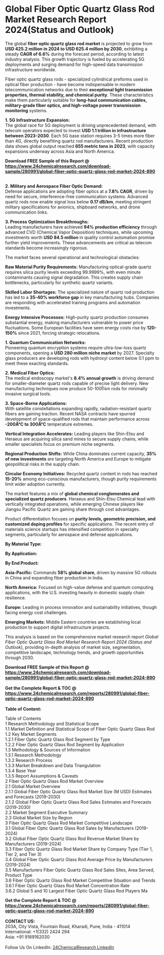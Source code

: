 <h1>Global Fiber Optic Quartz Glass Rod Market Research Report 2024(Status and Outlook)</h1><p>The global <strong>fiber optic quartz glass rod market</strong> is projected to grow from <strong>USD 425.2 million in 2024 to USD 625.4 million by 2030</strong>, exhibiting a steady <strong>CAGR of 6.6%</strong> during the forecast period, according to latest industry analysis. This growth trajectory is fueled by accelerating 5G deployments and surging demand for high-speed data transmission infrastructure worldwide.</p><p>Fiber optic quartz glass rods - specialized cylindrical preforms used in optical fiber production - have become indispensable in modern telecommunication networks due to their <strong>exceptional light transmission properties, thermal stability, and chemical purity</strong>. These characteristics make them particularly suitable for <strong>long-haul communication cables, military-grade fiber optics, and high-voltage power transmission monitoring</strong> systems.</p><p><strong>1. 5G Infrastructure Expansion:</strong><br>
The global race for 5G deployment is driving unprecedented demand, with telecom operators expected to invest <strong>USD 1.1 trillion in infrastructure between 2023-2030</strong>. Each 5G base station requires 3-5 times more fiber than 4G, directly benefiting quartz rod manufacturers. Recent production data shows global output reached <strong>655 metric tons in 2023</strong>, with capacity expansions underway across Asia and North America.</p><div><b>Download FREE Sample of this Report @ 
            <a href="https://www.24chemicalresearch.com/download-sample/280991/global-fiber-optic-quartz-glass-rod-market-2024-890">
            https://www.24chemicalresearch.com/download-sample/280991/global-fiber-optic-quartz-glass-rod-market-2024-890</a></b></div><br><p><strong>2. Military and Aerospace Fiber Optic Demand:</strong><br>
Defense applications are adopting fiber optics at a <strong>7.8% CAGR</strong>, driven by need for secure, interference-free communication systems. Advanced quartz rods now enable signal loss below <strong>0.17 dB/km</strong>, meeting stringent military specifications for avionics, shipboard networks, and drone communication links.</p><p><strong>3. Process Optimization Breakthroughs:</strong><br>
Leading manufacturers have achieved <strong>94% production efficiency</strong> through advanced CVD (Chemical Vapor Deposition) techniques, while upcoming investments worth <strong>USD 84.5 million</strong> in quality control automation promise further yield improvements. These advancements are critical as telecom standards become increasingly rigorous.</p><p>The market faces several operational and technological obstacles:</p><p><strong>Raw Material Purity Requirements:</strong> Manufacturing optical-grade quartz requires silica purity levels exceeding 99.9999%, with even minute contaminants causing signal degradation. This creates supply chain bottlenecks, particularly for synthetic quartz variants.</p><p><strong>Skilled Labor Shortages:</strong> The specialized nature of quartz rod production has led to a <strong>35-40% workforce gap</strong> in key manufacturing hubs. Companies are responding with accelerated training programs and automation investments.</p><p><strong>Energy Intensive Processes:</strong> High-purity quartz production consumes substantial energy, making manufacturers vulnerable to power price fluctuations. Some European facilities have seen energy costs rise by <strong>120-150%</strong> since 2021, forcing strategic relocations.</p><p><strong>1. Quantum Communication Networks:</strong><br>
Pioneering quantum encryption systems require ultra-low-loss quartz components, opening a <strong>USD 280 million niche market</strong> by 2027. Specialty glass producers are developing rods with hydroxyl content below 0.1 ppm to meet these exacting standards.</p><p><strong>2. Medical Fiber Optics:</strong><br>
The medical endoscopy market's <strong>8.4% annual growth</strong> is driving demand for smaller-diameter quartz rods capable of precise light delivery. New manufacturing techniques now produce 50-100Î¼m rods for minimally invasive surgical tools.</p><p><strong>3. Space-Borne Applications:</strong><br>
With satellite constellations expanding rapidly, radiation-resistant quartz fibers are gaining traction. Recent NASA contracts have spurred development of space-qualified rods that maintain performance across <strong>-200Â°C to 300Â°C</strong> temperature extremes.</p><p><strong>Vertical Integration Accelerates:</strong> Leading players like Shin-Etsu and Heraeus are acquiring silica sand mines to secure supply chains, while smaller specialists focus on premium niche segments.</p><p><strong>Regional Production Shifts:</strong> While China dominates current capacity, <strong>35% of new investments</strong> are targeting North America and Europe to mitigate geopolitical risks in the supply chain.</p><p><strong>Circular Economy Initiatives:</strong> Recycled quartz content in rods has reached <strong>15-20%</strong> among eco-conscious manufacturers, though purity requirements limit wider adoption currently.</p><p>The market features a mix of <strong>global chemical conglomerates and specialized quartz producers</strong>. Heraeus and Shin-Etsu Chemical lead with vertically integrated operations, while emerging Chinese players like Jiangsu Pacific Quartz are gaining share through cost advantages.</p><p>Product differentiation focuses on <strong>purity levels, geometric precision, and customized doping profiles</strong> for specific applications. The recent entry of materials science startups has intensified competition in specialty segments, particularly for aerospace and defense applications.</p><p><strong>By Material Type:</strong></p><p><strong>By Application:</strong></p><p><strong>By End Product:</strong></p><p><strong>Asia-Pacific:</strong> Commands <strong>58% global share</strong>, driven by massive 5G rollouts in China and expanding fiber production in India.</p><p><strong>North America:</strong> Focused on high-value defense and quantum computing applications, with the U.S. investing heavily in domestic supply chain resilience.</p><p><strong>Europe:</strong> Leading in process innovation and sustainability initiatives, though facing energy cost challenges.</p><p><strong>Emerging Markets:</strong> Middle Eastern countries are establishing local production to support digital infrastructure projects.</p><p>This analysis is based on the comprehensive market research report <em>Global Fiber Optic Quartz Glass Rod Market Research Report 2024 (Status and Outlook)</em>, providing in-depth analysis of market size, segmentation, competitive landscape, technology trends, and growth opportunities through 2030.</p><div><b>Download FREE Sample of this Report @ 
            <a href="https://www.24chemicalresearch.com/download-sample/280991/global-fiber-optic-quartz-glass-rod-market-2024-890">
            https://www.24chemicalresearch.com/download-sample/280991/global-fiber-optic-quartz-glass-rod-market-2024-890</a></b></div><br><div><b>Get the Complete Report & TOC @ 
            <a href="https://www.24chemicalresearch.com/reports/280991/global-fiber-optic-quartz-glass-rod-market-2024-890">
            https://www.24chemicalresearch.com/reports/280991/global-fiber-optic-quartz-glass-rod-market-2024-890</a></b></div><br>
            <b>Table of Content:</b><p>Table of Contents<br />
 1 Research Methodology and Statistical Scope<br />
 1.1 Market Definition and Statistical Scope of Fiber Optic Quartz Glass Rod<br />
 1.2 Key Market Segments<br />
 1.2.1 Fiber Optic Quartz Glass Rod Segment by Type<br />
 1.2.2 Fiber Optic Quartz Glass Rod Segment by Application<br />
 1.3 Methodology & Sources of Information<br />
 1.3.1 Research Methodology<br />
 1.3.2 Research Process<br />
 1.3.3 Market Breakdown and Data Triangulation<br />
 1.3.4 Base Year<br />
 1.3.5 Report Assumptions & Caveats<br />
 2 Fiber Optic Quartz Glass Rod Market Overview<br />
 2.1 Global Market Overview<br />
 2.1.1 Global Fiber Optic Quartz Glass Rod Market Size (M USD) Estimates and Forecasts (2019-2030)<br />
 2.1.2 Global Fiber Optic Quartz Glass Rod Sales Estimates and Forecasts (2019-2030)<br />
 2.2 Market Segment Executive Summary<br />
 2.3 Global Market Size by Region<br />
 3 Fiber Optic Quartz Glass Rod Market Competitive Landscape<br />
 3.1 Global Fiber Optic Quartz Glass Rod Sales by Manufacturers (2019-2024)<br />
 3.2 Global Fiber Optic Quartz Glass Rod Revenue Market Share by Manufacturers (2019-2024)<br />
 3.3 Fiber Optic Quartz Glass Rod Market Share by Company Type (Tier 1, Tier 2, and Tier 3)<br />
 3.4 Global Fiber Optic Quartz Glass Rod Average Price by Manufacturers (2019-2024)<br />
 3.5 Manufacturers Fiber Optic Quartz Glass Rod Sales Sites, Area Served, Product Type<br />
 3.6 Fiber Optic Quartz Glass Rod Market Competitive Situation and Trends<br />
 3.6.1 Fiber Optic Quartz Glass Rod Market Concentration Rate<br />
 3.6.2 Global 5 and 10 Largest Fiber Optic Quartz Glass Rod Players Ma</p><div><b>Get the Complete Report & TOC @ 
            <a href="https://www.24chemicalresearch.com/reports/280991/global-fiber-optic-quartz-glass-rod-market-2024-890">
            https://www.24chemicalresearch.com/reports/280991/global-fiber-optic-quartz-glass-rod-market-2024-890</a></b></div><br><b>CONTACT US:</b><br>
            203A, City Vista, Fountain Road, Kharadi, Pune, India - 411014<br>
            International: +1(332) 2424 294<br>
            Asia: +91 9169162030 <br><br>
            Follow Us On LinkedIn: <a href="https://www.linkedin.com/company/24chemicalresearch/">24ChemicalResearch LinkedIn</a>